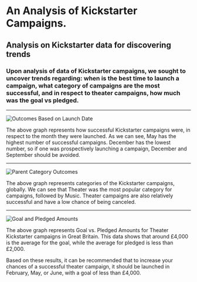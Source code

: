 # An Analysis of Kickstarter Campaigns.
Analysis on Kickstarter data for discovering trends
---
### Upon analysis of data of Kickstarter campaigns, we sought to uncover trends regarding: when is the best time to launch a campaign, what category of campaigns are the most successful, and in respect to theater campaigns, how much was the goal vs pledged.
---
![Outcomes Based on Launch Date](https://user-images.githubusercontent.com/106129195/173255961-7f6d63fa-7ef2-4596-a3e7-d5267286b124.png)

The above graph represents how successful Kickstarter campaigns were, in respect to the month they were launched. As we can see, May has the highest number of successful campaigns. December has the lowest number, so if one was prospectively launching a campaign, December and September should be avoided.

---
![Parent Category Outcomes](https://user-images.githubusercontent.com/106129195/173256684-3f08f967-f594-4af9-a988-e8eefadb48f0.png)

The above graph represents categories of the Kickstarter campaigns, globally. We can see that Theater was the most popular category for campaigns, followed by Music. Theater campaigns are also relatively successful and have a low chance of being canceled.

---

![Goal and Pledged Amounts](https://user-images.githubusercontent.com/106129195/173257332-67d4d1cd-3a45-4a86-9e17-3283257224d2.png)

The above graph represents Goal vs. Pledged Amounts for Theater Kickstarter campaigns in Great Britain. This data shows that around £4,000 is the average for the goal, while the average for pledged is less than £2,000.

Based on these results, it can be recommended that to increase your chances of a successful theater campaign, it should be launched in February, May, or June, with a goal of less than £4,000.
